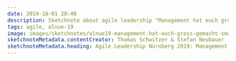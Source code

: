 ```yaml
---
date: 2019-10-01 20:40
description: Sketchnote about agile leadership "Management hat euch groß gemacht - Was bringt euch weiter?"
tags: agile, alnue-19
image: images/sketchnotes/alnue19-management-hat-euch-gross-gemacht-small.jpg
sketchnoteMetadata.contentCreator: Thomas Schwitzer & Stefan Neubauer
sketchnoteMetadata.heading: Agile Leadership Nürnberg 2019: Management hat euch groß gemacht - Was bringt euch weiter?
---
```

